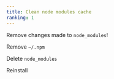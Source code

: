 ```yaml
---
title: Clean node modules cache
ranking: 1
---
```


Remove changes made to `node_modules`!

Remove `~/.npm`

Delete `node_modules`

Reinstall

